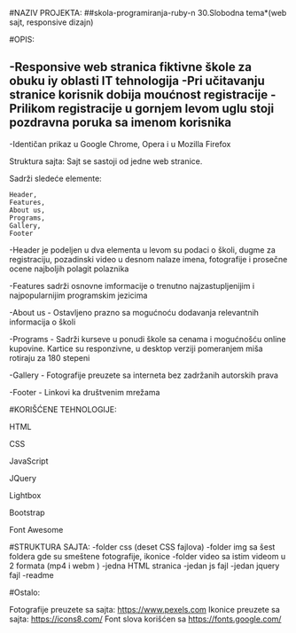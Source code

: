 
#NAZIV PROJEKTA:
##skola-programiranja-ruby-n
30.Slobodna tema*(web sajt, responsive dizajn)


#OPIS:

-Responsive web stranica fiktivne škole za  obuku iy oblasti IT tehnologija
-Pri učitavanju stranice korisnik dobija moućnost registracije
-Prilikom registracije u gornjem levom uglu stoji pozdravna poruka sa imenom korisnika
-
-Identičan prikaz u Google Chrome, Opera i u Mozilla Firefox


Struktura sajta:
Sajt se sastoji od jedne web stranice.

Sadrži sledeće elemente:

    Header,
    Features,
    About us,
    Programs,
    Gallery,
    Footer

-Header je podeljen u dva elementa
     u levom su podaci o školi, dugme za registraciju, pozadinski video
     u desnom nalaze imena, fotografije i prosečne ocene najboljih polagit polaznika

-Features sadrži osnovne imformacije o trenutno najzastupljenijim i najpopularnijim programskim jezicima

-About us - Ostavljeno prazno sa mogućnoću dodavanja relevantnih informacija o školi

-Programs - Sadrži kurseve u ponudi škole sa cenama i mogućnošću online kupovine. Kartice su responzivne, u desktop verziji pomeranjem miša rotiraju za 180 stepeni

-Gallery - Fotografije preuzete sa interneta bez zadržanih autorskih prava

-Footer - Linkovi ka društvenim mrežama




#KORIŠĆENE TEHNOLOGIJE:

HTML

CSS

JavaScript

JQuery

Lightbox 

Bootstrap

Font Awesome



#STRUKTURA SAJTA:
-folder css (deset CSS fajlova)
-folder img sa šest foldera gde su smeštene fotografije, ikonice
-folder video sa istim videom u 2 formata (mp4 i webm )
-jedna HTML stranica
-jedan js fajl
-jedan jquery fajl
-readme




#Ostalo:

Fotografije preuzete sa sajta: https://www.pexels.com 
Ikonice preuzete sa sajta: https://icons8.com/
Font slova korišćen sa https://fonts.google.com/








